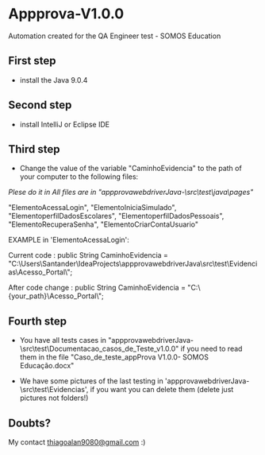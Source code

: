 # Appprova-V1.0.0

Automation created for the QA Engineer test - SOMOS Education

## First step
- install the Java 9.0.4

## Second step

- install IntelliJ or Eclipse IDE

## Third step
- Change the value of the variable "CaminhoEvidencia" to the path of your computer to the following files:

*Plese do it in All files are in "appprovawebdriverJava-\src\test\java\pages"*

"ElementoAcessaLogin",
"ElementoIniciaSimulado",
"ElementoperfilDadosEscolares",
"ElementoperfilDadosPessoais",
"ElementoRecuperaSenha",
"ElementoCriarContaUsuario"

EXAMPLE in 'ElementoAcessaLogin':

Current code :
public String CaminhoEvidencia = "C:\\Users\\Santander\\IdeaProjects\\appprovawebdriverJava\\src\\test\\Evidencias\\Acesso_Portal\\";

After code change : public String CaminhoEvidencia = "C:\\{your_path}\\Acesso_Portal\\";

## Fourth step
- You have all tests cases in "appprovawebdriverJava-\src\test\Documentacao_casos_de_Teste_v1.0.0" if you need to read them in the file "Caso_de_teste_appProva V1.0.0- SOMOS Educação.docx" 

- We have some pictures of the last testing in 'appprovawebdriverJava-\src\test\Evidencias', if you want you can delete them (delete just pictures not folders!)

## Doubts? 
My contact thiagoalan9080@gmail.com  :)
